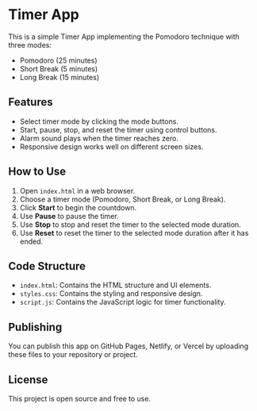# Timer App

This is a simple Timer App implementing the Pomodoro technique with three modes:
- Pomodoro (25 minutes)
- Short Break (5 minutes)
- Long Break (15 minutes)

## Features

- Select timer mode by clicking the mode buttons.
- Start, pause, stop, and reset the timer using control buttons.
- Alarm sound plays when the timer reaches zero.
- Responsive design works well on different screen sizes.

## How to Use

1. Open `index.html` in a web browser.
2. Choose a timer mode (Pomodoro, Short Break, or Long Break).
3. Click **Start** to begin the countdown.
4. Use **Pause** to pause the timer.
5. Use **Stop** to stop and reset the timer to the selected mode duration.
6. Use **Reset** to reset the timer to the selected mode duration after it has ended.

## Code Structure

- `index.html`: Contains the HTML structure and UI elements.
- `styles.css`: Contains the styling and responsive design.
- `script.js`: Contains the JavaScript logic for timer functionality.

## Publishing

You can publish this app on GitHub Pages, Netlify, or Vercel by uploading these files to your repository or project.

## License

This project is open source and free to use.
